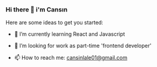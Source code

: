 ### Hi there 👋 i'm Cansın

Here are some ideas to get you started:

<!-- - 🔭 I’m currently working on -->
- 🌱 I’m currently learning React and Javascript
<!-- - 👯 I’m looking to collaborate on ... -->
- 🤔 I’m looking for work as part-time 'frontend developer'
<!-- - 💬 Ask me about -->
- 📫 How to reach me: cansinlale01@gmail.com
